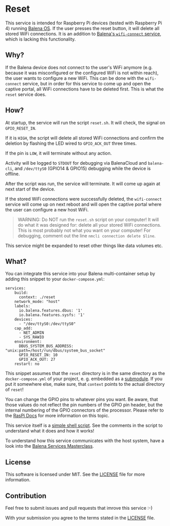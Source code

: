 # Reset

This service is intended for Raspberry Pi devices (tested with Raspberry Pi 4) running [Balena OS](https://www.balena.io/os/). If the user presses the reset button, it will delete all stored WiFi connections. It is an addition to [Balena's `wifi-connect` service](https://github.com/balena-io/wifi-connect), which is lacking this functionality.

## Why?

If the Balena device does not connect to the user's WiFi anymore (e.g. because it was misconfigured or the configured WiFi is not within reach), the user wants to configure a new WiFi. This can be done with the `wifi-connect` service, but in order for this service to come up and open the captive portal, all WiFi connections have to be deleted first. This is what the `reset` service does.

## How?

At startup, the service will run the script `reset.sh`. It will check, the signal on `GPIO_RESET_IN`.

If it is `HIGH`, the script will delete all stored WiFi connections and confirm the deletion by flashing the LED wired to `GPIO_ACK_OUT` three times.

If the pin is `LOW`, it will terminate without any action.

Activity will be logged to `STDOUT` for debugging via BalenaCloud and `balena-cli`, and `/dev/ttyS0` (GPIO14 & GPIO15) debugging while the device is offline.

After the script was run, the service will terminate. It will come up again at next start of the device.

If the stored WiFi connections were successfully deleted, the `wifi-connect` service will come up on next reboot and will open the captive portal where the user can configure a new host WiFi.

> WARNING: Do NOT run the `reset.sh` script on your computer! It will do what it was designed for: delete all your stored WiFi connections. This is most probably not what you want on your computer! For debugging, comment out the line `nmcli connection delete $line`.

This service might be expanded to reset other things like data volumes etc.

## What?

You can integrate this service into your Balena multi-container setup by adding this snippet to your `docker-compose.yml`:

```
services:
    build:
      context: ./reset
    network_mode: "host"
    labels:
      io.balena.features.dbus: '1'
      io.balena.features.sysfs: '1'
    devices:
      - "/dev/ttyS0:/dev/ttyS0"
    cap_add:
      - NET_ADMIN
      - SYS_RAWIO
    environment:
      DBUS_SYSTEM_BUS_ADDRESS: "unix:path=/host/run/dbus/system_bus_socket"
      GPIO_RESET_IN: 10
      GPIO_ACK_OUT: 27
    restart: no
```

This snippet assumes that the `reset` directory is in the same directory as the `docker-compose.yml` of your project, e. g. embedded as a [submodule](https://git-scm.com/book/en/v2/Git-Tools-Submodules). If you put it somewhere else, make sure, that `context` points to the actual directory of `reset`!

You can change the GPIO pins to whatever pins you want. Be aware, that those values do not reflect the pin numbers of the GPIO pin header, but the internal numbering of the GPIO connectors of the processor. Please refer to the [RasPi Docs](https://www.raspberrypi.org/documentation/usage/gpio/) for more information on this topic.

This service itself is a [simple shell script](reset.sh). See the comments in the script to understand what it does and how it works!

To understand how this service communicates with the host system, have a look into the [Balena Services Masterclass](https://github.com/balena-io/services-masterclass).

##  License

This software is licensed under MIT. See the [LICENSE](LICENSE) file for more information.

## Contribution

Feel free to submit issues and pull requests that imrove this service :-)

With your submission you agree to the terms stated in the [LICENSE](LICENSE) file.
